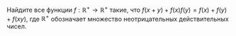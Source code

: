 Найдите все функции $f:\mathbb{R}^ +\to \mathbb{R}^ +$  такие, что 
$f(x + y) + f(x)f(y) = f(x) + f(y) + f(xy),$ 
где  $\mathbb{R}^+$ обозначает множество неотрицательных действительных чисел.